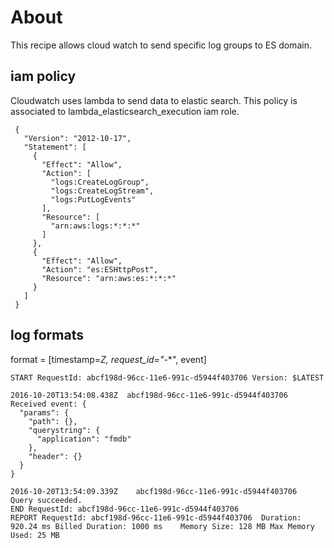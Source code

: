 # About

This recipe allows cloud watch to send specific log groups to ES domain.

## iam policy

Cloudwatch uses lambda to send data to elastic search. This policy is 
associated to lambda_elasticsearch_execution iam role.
 

     {
       "Version": "2012-10-17",
       "Statement": [
         {
           "Effect": "Allow",
           "Action": [
             "logs:CreateLogGroup",
             "logs:CreateLogStream",
             "logs:PutLogEvents"
           ],
           "Resource": [
             "arn:aws:logs:*:*:*"
           ]
         },
         {
           "Effect": "Allow",
           "Action": "es:ESHttpPost",
           "Resource": "arn:aws:es:*:*:*"
         }
       ]
     }
     
     
## log formats
 

format = [timestamp=*Z, request_id="*-*", event]
 
    START RequestId: abcf198d-96cc-11e6-991c-d5944f403706 Version: $LATEST
    
    2016-10-20T13:54:08.438Z  abcf198d-96cc-11e6-991c-d5944f403706	Received event: {
      "params": {
        "path": {},
        "querystring": {
          "application": "fmdb"
        },
        "header": {}
      }
    }

    2016-10-20T13:54:09.339Z	abcf198d-96cc-11e6-991c-d5944f403706	Query succeeded.
    END RequestId: abcf198d-96cc-11e6-991c-d5944f403706
    REPORT RequestId: abcf198d-96cc-11e6-991c-d5944f403706	Duration: 920.24 ms	Billed Duration: 1000 ms 	Memory Size: 128 MB	Max Memory Used: 25 MB
        






     
